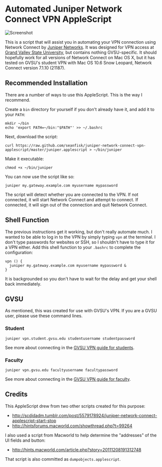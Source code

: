 # Automated Juniper Network Connect VPN AppleScript

![Screenshot](https://seanfisk.github.com/juniper-network-connect-vpn-applescript)

This is a script that will assist you in automating your VPN connection using Network Connect by [Juniper Networks][juniper]. It was designed for VPN access at [Grand Valley State University][gvsu], but contains nothing GVSU-specific. It should hopefully work for all versions of Network Connect on Mac OS X, but it has tested on GVSU's student VPN with Mac OS 10.6 Snow Leopard, Network Connect version 7.1.10 (21187).

[juniper]: http://www.juniper.net
[gvsu]: http://gvsu.edu/

## Recommended Installation

There are a number of ways to use this AppleScript. This is the way I recommend.

Create a `bin` directory for yourself if you don't already have it, and add it to your `PATH`:

    mkdir ~/bin
    echo 'export PATH=~/bin:"$PATH"' >> ~/.bashrc

Next, download the script:

    curl https://raw.github.com/seanfisk/juniper-network-connect-vpn-applescript/master/juniper.applescript > ~/bin/juniper

Make it executable:

    chmod +x ~/bin/juniper

You can now use the script like so:

    juniper my.gateway.example.com myusername mypassword

The script will detect whether you are connected to the VPN. If not connected, it will start Network Connect and attempt to connect. If connected, it will sign out of the connection and quit Network Connect.

## Shell Function

The previous instructions get it working, but don't really automate much. I wanted to be able to log in to the VPN by simply typing `vpn` at the terminal. I don't type passwords for websites or SSH, so I shouldn't have to type it for a VPN either. Add this shell function to your `.bashrc` to complete the configuration:

    vpn () {
	  juniper my.gateway.example.com myusername mypassword &
    }

It is backgrounded so you don't have to wait for the delay and get your shell back immediately.

## GVSU

As mentioned, this was created for use with GVSU's VPN. If you are a GVSU user, please use these command lines.

### Student

    juniper vpn.student.gvsu.edu studentusername studentpassword

See more about connecting in the [GVSU VPN guide for students][vpn-student].

### Faculty

    juniper vpn.gvsu.edu facultyusername facultypassword

See more about connecting in the [GVSU VPN guide for faculty][vpn-faculty].

[vpn-student]: http://www.gvsu.edu/cms3/assets/428A2C9A-0FB7-5B0C-BBFCF723C12E59E3/VPN-AccessforGVSUStudents.pdf
[vpn-faculty]: http://www.gvsu.edu/cms3/assets/FCC6FA7C-C5D2-3528-127B6819D54A9210/pdfs/network/vpn_connection_gvsu_machine.pdf

## Credits

This AppleScript drew from two other scripts created for this purpose:

* <http://scdidadm.tumblr.com/post/5579178924/juniper-network-connect-applescript-start-stop>
* <http://hintsforums.macworld.com/showthread.php?t=99264>

I also used a script from Macworld to help determine the "addresses" of the UI fields and button:

* <http://hints.macworld.com/article.php?story=20111208191312748>

That script is also committed as `dumpobjects.applescript`.
